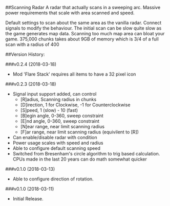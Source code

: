 ##Scanning Radar
A radar that actually scans in a sweeping arc. Massive power requirements that scale with area scanned and speed.

Default settings to scan about the same area as the vanilla radar.
Connect signals to modify the behaviour.
The initial scan can be slow quite slow as the game generates map data.
Scanning too much map area can bloat your game. 
375,000 chunks takes about 9GB of memory which is 3/4 of a full scan with a radius of 400

##Version History:

###v0.2.4 (2018-03-18)
* Mod 'Flare Stack' requires all items to have a 32 pixel icon

###v0.2.3 (2018-03-18)
* Signal input support added, can control
    * [R]adius, Scanning radius in chunks
    * [D]irection, 1 for Clockwise, -1 for Counterclockwise
    * [S]peed, 1 (slow) - 10 (fast)
    * [B]egin angle, 0-360, sweep constraint
    * [E]nd angle, 0-360, sweep constraint
    * [N]ear range, near limit scanning radius
    * [F]ar range, near limit scanning radius (equivilent to [R])
* Can enable/disable radar with condition
* Power usage scales with speed and radius
* Able to configure default scanning speed
* Switched from Bresenham's circle algorithm to trig based calculation. CPUs made in the last 20 years can do math somewhat quicker

###v0.1.0 (2018-03-13)
* Able to configure direction of rotation.

###v0.1.0 (2018-03-11)
* Initial Release.
